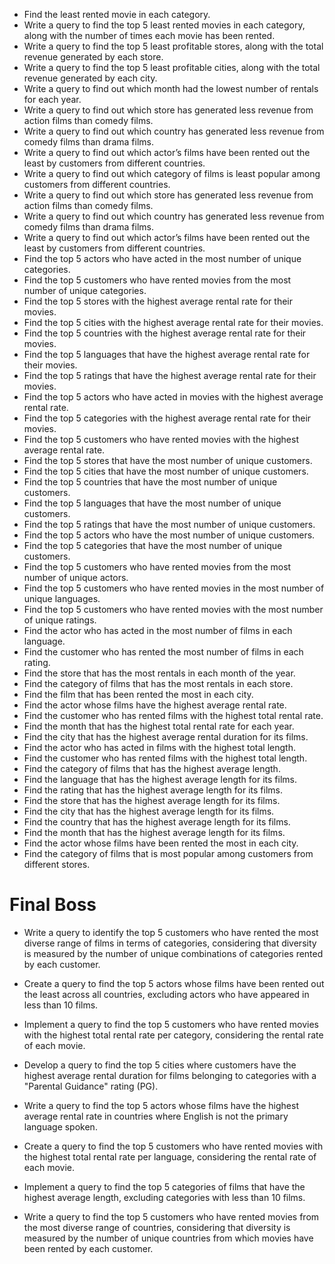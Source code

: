 - Find the least rented movie in each category.
- Write a query to find the top 5 least rented movies in each category, along with the number of times each movie has been rented.
- Write a query to find the top 5 least profitable stores, along with the total revenue generated by each store.
- Write a query to find the top 5 least profitable cities, along with the total revenue generated by each city.
- Write a query to find out which month had the lowest number of rentals for each year.
- Write a query to find out which store has generated less revenue from action films than comedy films.
- Write a query to find out which country has generated less revenue from comedy films than drama films.
- Write a query to find out which actor’s films have been rented out the least by customers from different countries.
- Write a query to find out which category of films is least popular among customers from different countries.
- Write a query to find out which store has generated less revenue from action films than comedy films.
- Write a query to find out which country has generated less revenue from comedy films than drama films.
- Write a query to find out which actor’s films have been rented out the least by customers from different countries.
- Find the top 5 actors who have acted in the most number of unique categories.
- Find the top 5 customers who have rented movies from the most number of unique categories.
- Find the top 5 stores with the highest average rental rate for their movies.
- Find the top 5 cities with the highest average rental rate for their movies.
- Find the top 5 countries with the highest average rental rate for their movies.
- Find the top 5 languages that have the highest average rental rate for their movies.
- Find the top 5 ratings that have the highest average rental rate for their movies.
- Find the top 5 actors who have acted in movies with the highest average rental rate.
- Find the top 5 categories with the highest average rental rate for their movies.
- Find the top 5 customers who have rented movies with the highest average rental rate.
- Find the top 5 stores that have the most number of unique customers.
- Find the top 5 cities that have the most number of unique customers.
- Find the top 5 countries that have the most number of unique customers.
- Find the top 5 languages that have the most number of unique customers.
- Find the top 5 ratings that have the most number of unique customers.
- Find the top 5 actors who have the most number of unique customers.
- Find the top 5 categories that have the most number of unique customers.
- Find the top 5 customers who have rented movies from the most number of unique actors.
- Find the top 5 customers who have rented movies in the most number of unique languages.
- Find the top 5 customers who have rented movies with the most number of unique ratings.
- Find the actor who has acted in the most number of films in each language.
- Find the customer who has rented the most number of films in each rating.
- Find the store that has the most rentals in each month of the year.
- Find the category of films that has the most rentals in each store.
- Find the film that has been rented the most in each city.
- Find the actor whose films have the highest average rental rate.
- Find the customer who has rented films with the highest total rental rate.
- Find the month that has the highest total rental rate for each year.
- Find the city that has the highest average rental duration for its films.
- Find the actor who has acted in films with the highest total length.
- Find the customer who has rented films with the highest total length.
- Find the category of films that has the highest average length.
- Find the language that has the highest average length for its films.
- Find the rating that has the highest average length for its films.
- Find the store that has the highest average length for its films.
- Find the city that has the highest average length for its films.
- Find the country that has the highest average length for its films.
- Find the month that has the highest average length for its films.
- Find the actor whose films have been rented the most in each city.
- Find the category of films that is most popular among customers from different stores.

# Final Boss
- Write a query to identify the top 5 customers who have rented the most diverse range of films in terms of categories, considering that diversity is measured by the number of unique combinations of categories rented by each customer.

- Create a query to find the top 5 actors whose films have been rented out the least across all countries, excluding actors who have appeared in less than 10 films.

- Implement a query to find the top 5 customers who have rented movies with the highest total rental rate per category, considering the rental rate of each movie.

- Develop a query to find the top 5 cities where customers have the highest average rental duration for films belonging to categories with a "Parental Guidance" rating (PG).

- Write a query to find the top 5 actors whose films have the highest average rental rate in countries where English is not the primary language spoken.

- Create a query to find the top 5 customers who have rented movies with the highest total rental rate per language, considering the rental rate of each movie.

- Implement a query to find the top 5 categories of films that have the highest average length, excluding categories with less than 10 films.

- Write a query to find the top 5 customers who have rented movies from the most diverse range of countries, considering that diversity is measured by the number of unique countries from which movies have been rented by each customer.
